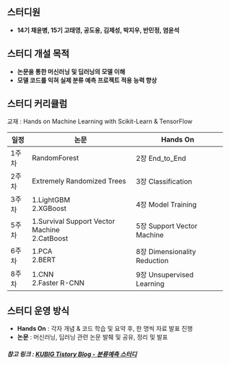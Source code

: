 ## 스터디원
* **14기 채윤병, 15기 고태영, 공도웅, 김제성, 박지우, 반민정, 염윤석**

## 스터디 개설 목적
* **논문을 통한 머신러닝 및 딥러닝의 모델 이해**
* **모델 코드를 익혀 실제 분류 예측 프로젝트 적용 능력 향상**


## 스터디 커리큘럼
교재 : Hands on Machine Learning with Scikit-Learn & TensorFlow

|일정|논문|Hands On
|---|---|---|
|1주차|RandomForest|2장 End_to_End|
|2주차|Extremely Randomized Trees| 3장 Classification|
|3주차|1.LightGBM</br>2.XGBoost| 4장 Model Training|
|5주차|1.Survival Support Vector Machine</br>2.CatBoost| 5장 Support Vector Machine|
|6주차|1.PCA</br>2.BERT| 8장 Dimensionality Reduction|
|8주차|1.CNN</br>2.Faster R-CNN| 9장 Unsupervised Learning|

## 스터디 운영 방식
* **Hands On** : 각자 개념 & 코드 학습 및 요약 후, 한 명씩 자료 발표 진행
* **논문** : 머신러닝, 딥러닝 관련 논문 발췌 및 공유, 정리 및 발표

##### 참고 링크 : [KUBIG Tistory Blog - 분류예측 스터디](https://kubig-2022-1.tistory.com/category/%EC%8B%AC%ED%99%94%20%EC%8A%A4%ED%84%B0%EB%94%94/%EB%B6%84%EB%A5%98%20%EC%98%88%EC%B8%A1)
